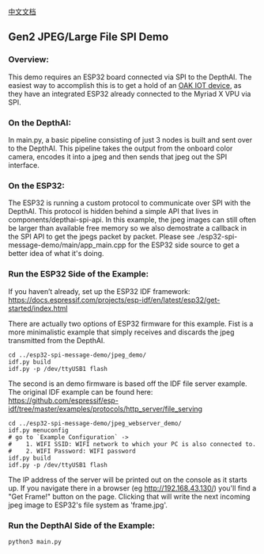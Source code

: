 [中文文档](README.zh-CN.md)

## Gen2 JPEG/Large File SPI Demo

### Overview:
This demo requires an ESP32 board connected via SPI to the DepthAI. The easiest way to accomplish this is to get a hold of an [OAK IOT device](https://docs.luxonis.com/projects/hardware/en/latest/#iot-designs), as they have an integrated ESP32 already connected to the Myriad X VPU via SPI.

### On the DepthAI:
In main.py, a basic pipeline consisting of just 3 nodes is built and sent over to the DepthAI. This pipeline takes the output from the onboard color camera, encodes it into a jpeg and then sends that jpeg out the SPI interface.

### On the ESP32:
The ESP32 is running a custom protocol to communicate over SPI with the DepthAI. This protocol is hidden behind a simple API that lives in components/depthai-spi-api. In this example, the jpeg images can still often be larger than available free memory so we also demostrate a callback in the SPI API to get the jpegs packet by packet. Please see ./esp32-spi-message-demo/main/app_main.cpp for the ESP32 side source to get a better idea of what it's doing.

### Run the ESP32 Side of the Example:
If you haven’t already, set up the ESP32 IDF framework:
https://docs.espressif.com/projects/esp-idf/en/latest/esp32/get-started/index.html


There are actually two options of ESP32 firmware for this example. Fist is a more minimalistic example that simply receives and discards the jpeg transmitted from the DepthAI.

```
cd ../esp32-spi-message-demo/jpeg_demo/
idf.py build
idf.py -p /dev/ttyUSB1 flash
```

The second is an demo firmware is based off the IDF file server example. The original IDF example can be found here:
https://github.com/espressif/esp-idf/tree/master/examples/protocols/http_server/file_serving


```
cd ../esp32-spi-message-demo/jpeg_webserver_demo/
idf.py menuconfig
# go to `Example Configuration` ->
#    1. WIFI SSID: WIFI network to which your PC is also connected to.
#    2. WIFI Password: WIFI password
idf.py build
idf.py -p /dev/ttyUSB1 flash
```

The IP address of the server will be printed out on the console as it starts up. If you navigate there in a browser (eg http://192.168.43.130/) you'll find a "Get Frame!" button on the page. Clicking that will write the next incoming jpeg image to ESP32's file system as 'frame.jpg'.

### Run the DepthAI Side of the Example:
`python3 main.py`

